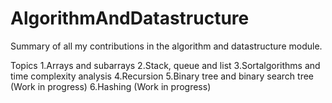 # AlgorithmAndDatastructure

Summary of all my contributions in the algorithm and datastructure module.

Topics
1.Arrays and subarrays
2.Stack, queue and list
3.Sortalgorithms and time complexity analysis
4.Recursion
5.Binary tree and binary search tree (Work in progress)
6.Hashing (Work in progress)

